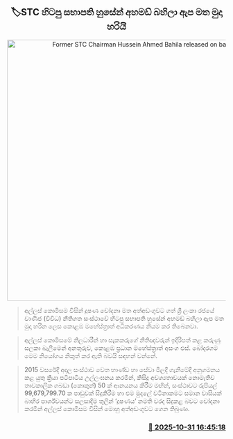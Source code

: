 <p align='center'><b><h2 align='center' title='Former STC Chairman Hussein Ahmed Bahila released on bail'>🏷STC හිටපු සභාපති හුසේන් අහමඩ් බහිලා ඇප මත මුදා හරියි</h2></b></p>
<p align='center'><img src='https://helakuru.sgp1.cdn.digitaloceanspaces.com/esana/images/lib/bribery-commission.jpg' width='600' alt='Former STC Chairman Hussein Ahmed Bahila released on bail'></p>

> අල්ලස් කොමිසම විසින් දූෂණ චෝදනා මත අත්අඩංගුවට ගත් ශ්‍රී ලංකා රජයේ වාණිජ (විවිධ) නීතිගත සංස්ථාවේ හිටපු සභාපති හුසේන් අහමඩ් බහිලා ඇප මත මුදා හරින ලෙස කොළඹ මහේස්ත්‍රාත් අධිකරණය නියම කර තිබෙනවා.

> අල්ලස් කොමිසමේ නිලධාරීන් හා සැකකරුගේ නීතිඥවරුන් ඉදිරිපත් කළ කරුණු සලකා බැලීමෙන් අනතුරුව, කොළඹ ප්‍රධාන මහේස්ත්‍රාත් අසංග එස්. බෝදරගම මෙම නියෝගය නිකුත් කර ඇති බවයි සඳහන් වන්නේ.

> 2015 වසරේදී අදාල සංස්ථාව වෙත භාණ්ඩ හා සේවා මිලදී ගැනීමේදී අනුගමනය කළ යුතු ක්‍රියා පටිපාටිය උල්ලංඝනය කරමින්, කිසිදු අවශ්‍යතාවයක් නොමැතිව තාවකාලික ගබඩා (කොකුන්) 50 ක් ආනයනය කිරීම මඟින්, සංස්ථාවට රුපියල් 99,679,799.70 ක පාඩුවක් සිදුකිරීම හා එම මුදලේ වටිනාකමට සමාන වාසියක් බාහිර පාර්ශ්වයන්ට සලසාදීම තුලින් ‘දූෂණය’ නමති වරද සිදුකළ බවට චෝදනා කරමින් අල්ලස් කොමිසම විසින් මොහු අත්අඩංගුවට ගෙන තිබුණා.



<h3 align='right'><a href='https://www.helakuru.lk/esana/p/114990/'>📅 2025-10-31 16:45:18</a></h3>
